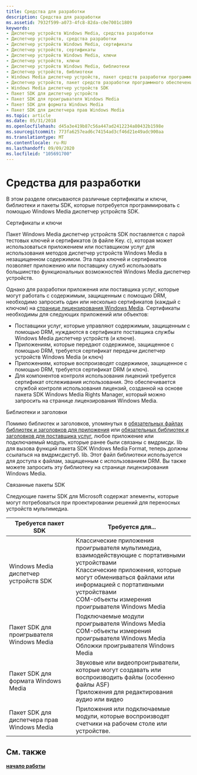 ```yaml
---
title: Средства для разработки
description: Средства для разработки
ms.assetid: 7932f599-a073-4fc8-82da-c0e7001c1809
keywords:
- Диспетчер устройств Windows Media, средства разработки
- Диспетчер устройств, средства разработки
- Диспетчер устройств Windows Media, сертификаты
- Диспетчер устройств, сертификаты
- Диспетчер устройств Windows Media, ключи
- Диспетчер устройств, ключи
- Диспетчер устройств Windows Media, библиотеки
- Диспетчер устройств, библиотеки
- Windows Media диспетчер устройств, пакет средств разработки программного обеспечения (SDK)
- Диспетчер устройств, пакет средств разработки программного обеспечения (SDK)
- Windows Media диспетчер устройств SDK
- Пакет SDK для диспетчер устройств
- Пакет SDK для проигрывателя Windows Media
- Пакет SDK для формата Windows Media
- Пакет SDK для диспетчера прав Windows Media
ms.topic: article
ms.date: 05/31/2018
ms.openlocfilehash: d45a3e419b87c56a447ad2412234a80432b1598e
ms.sourcegitcommit: 773fa6257ead6c74154ad3cf46d21e49adc900aa
ms.translationtype: MT
ms.contentlocale: ru-RU
ms.lasthandoff: 09/09/2020
ms.locfileid: "105691700"
---
```

# <a name="tools-for-development"></a>Средства для разработки

В этом разделе описываются различные сертификаты и ключи, библиотеки и пакеты SDK, которые потребуется программировать с помощью Windows Media диспетчер устройств SDK.

Сертификаты и ключи

Пакет Windows Media диспетчер устройств SDK поставляется с парой тестовых ключей и сертификатов (в файле Key. c), которая может использоваться приложением или поставщиком услуг для использования методов диспетчер устройств Windows Media в незащищенном содержимом. Эта пара ключей и сертификатов позволяет приложению или поставщику служб использовать большинство функциональных возможностей Windows Media диспетчер устройств.

Однако для разработки приложения или поставщика услуг, которые могут работать с содержимым, защищенным с помощью DRM, необходимо запросить один или несколько сертификатов (каждый с ключом) на [странице лицензирования Windows Media](https://www.microsoft.com/licensing/default). Сертификаты необходимы для следующих приложений или объектов:

-   Поставщики услуг, которые управляют содержимым, защищенным с помощью DRM, нуждаются в сертификате поставщика службы Windows Media диспетчер устройств (и ключе).
-   Приложениям, которые передают содержимое, защищенное с помощью DRM, требуется сертификат передачи диспетчер устройств Windows Media (и ключ)
-   Приложениям, которые воспроизводят содержимое, защищенное с помощью DRM, требуется сертификат DRM (и ключ).
-   Для компонентов контроля использования лицензий требуется сертификат отслеживания использования. Это обеспечивается службой контроля использования лицензий, созданной на основе пакета SDK Windows Media Rights Manager, который можно запросить на странице лицензирования Windows Media.

Библиотеки и заголовки

Помимо библиотек и заголовков, упомянутых в [обязательных файлах библиотек и заголовков для приложения](required-library-and-header-files-for-an-application.md) или [обязательных библиотек и заголовков для поставщика услуг](required-libraries-and-headers-for-a-service-provider.md), любое приложение или подключаемый модуль, которые ранее были связаны с вмдрмсдк. lib для вызова функций пакета SDK Windows Media Format, теперь должны ссылаться на вмдрмсдкстуб. lib. Этот файл библиотеки используется для доступа к файлам, защищенным с использованием DRM. Вы также можете запросить эту библиотеку на странице лицензирования Windows Media.

Связанные пакеты SDK

Следующие пакеты SDK для Microsoft содержат элементы, которые могут потребоваться при проектировании решений для переносных устройств мультимедиа.



| Требуется пакет SDK                     | Требуется для...                                                                                                                                                                                                                       |
|----------------------------------|---------------------------------------------------------------------------------------------------------------------------------------------------------------------------------------------------------------------------------------|
| Windows Media диспетчер устройств SDK | Классические приложения проигрывателя мультимедиа, взаимодействующие с портативными устройствами<br/> Классические приложения, которые могут обмениваться файлами или информацией с портативными устройствами<br/> COM-объекты измерения проигрывателя Windows Media<br/> |
| Пакет SDK для проигрывателя Windows Media         | Подключаемые модули проигрывателя Windows Media<br/> COM-объекты измерения проигрывателя Windows Media<br/> Обложки проигрывателя Windows Media<br/>                                                                                                   |
| Пакет SDK для формата Windows Media         | Звуковые или видеопроигрыватели, которые могут создавать или воспроизводить файлы (особенно файлы ASF)<br/> Приложения для редактирования аудио или видео<br/>                                                                                               |
| Пакет SDK для диспетчера прав Windows Media | Приложения или подключаемые модули, которые воспроизводят счетчики на рабочем столе или устройстве.                                                                                                                                                             |



 

## <a name="related-topics"></a>См. также

<dl> <dt>

[**начало работы**](getting-started.md)
</dt> </dl>

 

 





